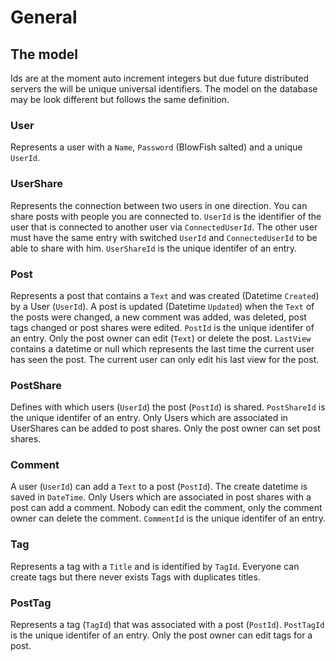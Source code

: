# General

## The model
Ids are at the moment auto increment integers but due future distributed servers the will be unique universal identifiers.
The model on the database may be look different but follows the same definition.


### User
Represents a user with a `Name`, `Password` (BlowFish salted) and a unique `UserId`.

### UserShare
Represents the connection between two users in one direction. You can share posts with people you are connected to.
`UserId` is the identifier of the user that is connected to another user via `ConnectedUserId`. The other user must have the same entry with switched `UserId` and `ConnectedUserId` to be able to share with him. `UserShareId` is the unique identifer of an entry.

### Post
Represents a post that contains a `Text` and was created (Datetime `Created`) by a User (`UserId`). A post is updated (Datetime `Updated`) when the `Text` of the posts were changed, a new comment was added, was deleted, post tags changed or post shares were edited. `PostId` is the unique identifer of an entry. Only the post owner can edit (`Text`) or delete the post. `LastView` contains a datetime or null which represents the last time the current user has seen the post. The current user can only edit his last view for the post. 

### PostShare 
Defines with which users (`UserId`) the post (`PostId`) is shared. `PostShareId` is the unique identifer of an entry. Only Users which are associated in UserShares can be added to post shares. Only the post owner can set post shares.

### Comment
A user (`UserId`) can add a `Text` to a post (`PostId`). The create datetime is saved in `DateTime`. Only Users which are associated in post shares with a post can add a comment. Nobody can edit the comment, only the comment owner can delete the comment. `CommentId` is the unique identifer of an entry.

### Tag 
Represents a tag with a `Title` and is identified by `TagId`. Everyone can create tags but there never exists Tags with duplicates titles.

### PostTag
Represents a tag (`TagId`) that was associated with a post (`PostId`). `PostTagId` is the unique identifer of an entry. Only the post owner can edit tags for a post.



